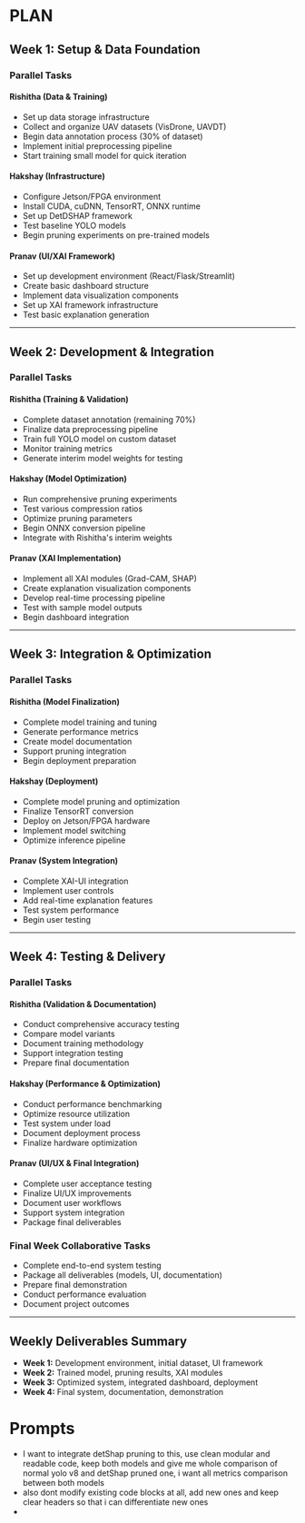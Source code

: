 
# PLAN

## Week 1: Setup & Data Foundation

### Parallel Tasks

#### Rishitha (Data & Training)
- Set up data storage infrastructure
- Collect and organize UAV datasets (VisDrone, UAVDT)
- Begin data annotation process (30% of dataset)
- Implement initial preprocessing pipeline
- Start training small model for quick iteration

#### Hakshay (Infrastructure)
- Configure Jetson/FPGA environment
- Install CUDA, cuDNN, TensorRT, ONNX runtime
- Set up DetDSHAP framework
- Test baseline YOLO models
- Begin pruning experiments on pre-trained models

#### Pranav (UI/XAI Framework)
- Set up development environment (React/Flask/Streamlit)
- Create basic dashboard structure
- Implement data visualization components
- Set up XAI framework infrastructure
- Test basic explanation generation

---

## Week 2: Development & Integration

### Parallel Tasks

#### Rishitha (Training & Validation)
- Complete dataset annotation (remaining 70%)
- Finalize data preprocessing pipeline
- Train full YOLO model on custom dataset
- Monitor training metrics
- Generate interim model weights for testing

#### Hakshay (Model Optimization)
- Run comprehensive pruning experiments
- Test various compression ratios
- Optimize pruning parameters
- Begin ONNX conversion pipeline
- Integrate with Rishitha's interim weights

#### Pranav (XAI Implementation)
- Implement all XAI modules (Grad-CAM, SHAP)
- Create explanation visualization components
- Develop real-time processing pipeline
- Test with sample model outputs
- Begin dashboard integration

---

## Week 3: Integration & Optimization

### Parallel Tasks

#### Rishitha (Model Finalization)
- Complete model training and tuning
- Generate performance metrics
- Create model documentation
- Support pruning integration
- Begin deployment preparation

#### Hakshay (Deployment)
- Complete model pruning and optimization
- Finalize TensorRT conversion
- Deploy on Jetson/FPGA hardware
- Implement model switching
- Optimize inference pipeline

#### Pranav (System Integration)
- Complete XAI-UI integration
- Implement user controls
- Add real-time explanation features
- Test system performance
- Begin user testing

---

## Week 4: Testing & Delivery

### Parallel Tasks

#### Rishitha (Validation & Documentation)
- Conduct comprehensive accuracy testing
- Compare model variants
- Document training methodology
- Support integration testing
- Prepare final documentation

#### Hakshay (Performance & Optimization)
- Conduct performance benchmarking
- Optimize resource utilization
- Test system under load
- Document deployment process
- Finalize hardware optimization

#### Pranav (UI/UX & Final Integration)
- Complete user acceptance testing
- Finalize UI/UX improvements
- Document user workflows
- Support system integration
- Package final deliverables

### Final Week Collaborative Tasks
- Complete end-to-end system testing
- Package all deliverables (models, UI, documentation)
- Prepare final demonstration
- Conduct performance evaluation
- Document project outcomes

---

## Weekly Deliverables Summary

- **Week 1:** Development environment, initial dataset, UI framework
- **Week 2:** Trained model, pruning results, XAI modules
- **Week 3:** Optimized system, integrated dashboard, deployment
- **Week 4:** Final system, documentation, demonstration







# Prompts

- I want to integrate detShap pruning to this, use clean modular and readable code, keep both models and give me whole comparison of normal yolo v8 and detShap pruned one, i want all metrics comparison between both models
- also dont modify existing code blocks at all, add new ones and keep clear headers so that i can differentiate new ones
- 